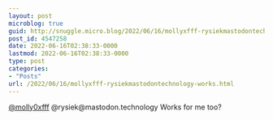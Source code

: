 ```yaml
---
layout: post
microblog: true
guid: http://snuggle.micro.blog/2022/06/16/mollyxfff-rysiekmastodontechnology-works.html
post_id: 4547258
date: 2022-06-16T02:38:33-0000
lastmod: 2022-06-16T02:38:33-0000
type: post
categories:
- "Posts"
url: /2022/06/16/mollyxfff-rysiekmastodontechnology-works.html
---
```

<p><span class="h-card" translate="no"><a href="https://mastodon.social/@molly0xfff" class="u-url mention">@<span>molly0xfff</span></a></span> @rysiek@mastodon.technology Works for me too?</p>

